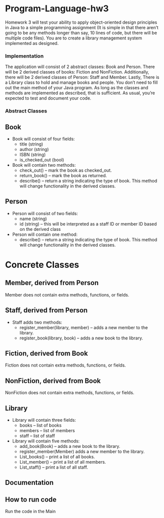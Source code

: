 # Program-Language-hw3
Homework 3 will test your ability to apply object-oriented design principles in Java to a
simple programming assignment (It is simple in that there aren’t going to be any
methods longer than say, 10 lines of code, but there will be multiple code files). You are
to create a library management system implemented as designed.
### Implementation
The application will consist of 2 abstract classes: Book and Person. There will be 2
derived classes of books: Fiction and NonFiction. Additionally, there will be 2 derived
classes of Person: Staff and Member. Lastly, There is a Library class to hold and
manage books and people.
You don’t need to fill out the main method of your Java program. As long as the classes
and methods are implemented as described, that is sufficient.
As usual, you’re expected to test and document your code.

### Abstract Classes
## Book
- Book will consist of four fields:
  - title (string)
  - author (string)
  - ISBN (string)
  - is_checked_out (bool)<br>
- Book will contain two methods:
  - check_out() – mark the book as checked_out.
  - return_book() – mark the book as returned.
  - describe() – return a string indicating the type of book. This method will change functionality in the derived classes.
## Person
- Person will consist of two fields:
  - name (string)
  - id (string) – this will be interpreted as a staff ID or member ID based on the
  derived class
- Person will contain one method:
  - describe() – return a string indicating the type of book. This method will change functionality in the derived classes.
# Concrete Classes
## Member, derived from Person
Member does not contain extra methods, functions, or fields.
## Staff, derived from Person
- Staff adds two methods:
  - register_member(library, member) – adds a new member to the library.
  - register_book(library, book) – adds a new book to the library.
## Fiction, derived from Book
Fiction does not contain extra methods, functions, or fields.
## NonFiction, derived from Book
NonFiction does not contain extra methods, functions, or fields.
## Library
- Library will contain three fields:
  - books – list of books
  - members – list of members
  - staff – list of staff
- Library will contain five methods:
  - add_book(Book) – adds a new book to the library.
  - register_member(Member) adds a new member to the library.
  - List_books() – print a list of all books.
  - List_member() – print a list of all members.
  - List_staff() – print a list of all staff.





## Documentation





## How to run code
Run the code in the Main
